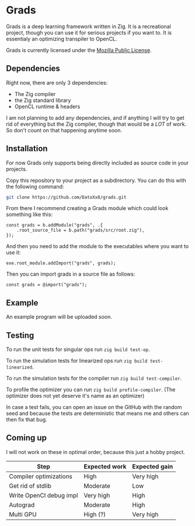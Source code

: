 # Grads

Grads is a deep learning framework written in Zig. It is a recreational project, though you can use it for serious projects if you want to.
It is essentialy an optimizing transpiler to OpenCL.

Grads is currently licensed under the [Mozilla Public License](https://www.mozilla.org/en-US/MPL/2.0/).

## Dependencies

Right now, there are only 3 dependencies:
- The Zig compiler
- the Zig standard library
- OpenCL runtime & headers

I am not planning to add any dependencies, and if anything I will try to get rid of everything but the Zig compiler, though that would be a *LOT* of work. 
So don't count on that happening anytime soon.

## Installation

For now Grads only supports being directly included as source code in your projects.

Copy this repository to your project as a subdirectory. You can do this with the following command:
``` sh
git clone https://github.com/DatoXx8/grads.git
```
From there I recommend creating a Grads module which could look something like this:
```zig
const grads = b.addModule("grads", .{
    .root_source_file = b.path("grads/src/root.zig"),
});
```
And then you need to add the module to the executables where you want to use it:
```zig
exe.root_module.addImport("grads", grads);
```
Then you can import grads in a source file as follows:
```zig
const grads = @import("grads");
```

## Example

An example program will be uploaded soon.

## Testing

To run the unit tests for singular ops run `zig build test-op`.

To run the simulation tests for linearized ops run `zig build test-linearized`.

To run the simulation tests for the compiler run `zig build test-compiler`.

To profile the optimizer you can run `zig build profile-compiler`. (The optimizer does not yet deserve it's name as an optimizer)

In case a test fails, you can open an issue on the GitHub with the random seed and because the tests are deterministic that means me and others can then fix that bug.

## Coming up

I will not work on these in optimal order, because this just a hobby project.

| Step                      | Expected work | Expected gain |
| ------------------------- | ------------- | ------------- |
| Compiler optimizations    | High          | Very high     |
| Get rid of stdlib         | Moderate      | Low           |
| Write OpenCl debug impl   | Very high     | High          |
| Autograd                  | Moderate      | High          |
| Multi GPU                 | High (?)      | Very high     |
